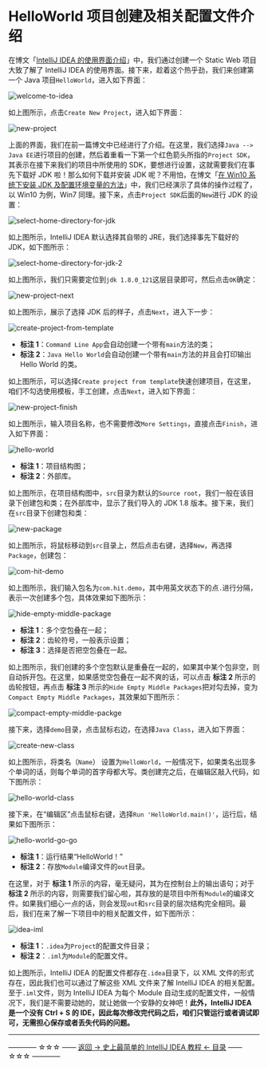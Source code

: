 # HelloWorld 项目创建及相关配置文件介绍

在博文「[IntelliJ IDEA 的使用界面介绍](../../articles/basic-course/use-face.md)」中，我们通过创建一个 Static Web 项目大致了解了 IntelliJ IDEA 的使用界面。接下来，趁着这个热乎劲，我们来创建第一个 Java 项目`HelloWorld`，进入如下界面：

![welcome-to-idea](../../images/hello-world/welcome-to-idea.png)

如上图所示，点击`Create New Project`，进入如下界面：

![new-project](../../images/hello-world/new-project.png)

上面的界面，我们在前一篇博文中已经进行了介绍。在这里，我们选择`Java --> Java EE`进行项目的创建，然后着重看一下第一个红色箭头所指的`Project SDK`，其表示在接下来我们的项目中所使用的 SDK，要想进行设置，这就需要我们在事先下载好 JDK 啦！那么如何下载并安装 JDK 呢？不用怕，在博文「[在 Win10 系统下安装 JDK 及配置环境变量的方法](../../articles/install-jdk-win10.md)」中，我们已经演示了具体的操作过程了，以 Win10 为例，Win7 同理。接下来，点击`Project SDK`后面的`New`进行 JDK 的设置：

![select-home-directory-for-jdk](../../images/hello-world/select-home-directory-for-jdk.png)

如上图所示，IntelliJ IDEA 默认选择其自带的 JRE，我们选择事先下载好的 JDK，如下图所示：

![select-home-directory-for-jdk-2](../../images/hello-world/select-home-directory-for-jdk-2.png)

如上图所示，我们只需要定位到`jdk 1.8.0_121`这层目录即可，然后点击`OK`确定：

![new-project-next](../../images/hello-world/new-project-next.png)

如上图所示，展示了选择 JDK 后的样子，点击`Next`，进入下一步：

![create-project-from-template](../../images/hello-world/create-project-from-template.png)

 - **标注 1**：`Command Line App`会自动创建一个带有`main`方法的类；
 - **标注 2**：`Java Hello World`会自动创建一个带有`main`方法的并且会打印输出 Hello World 的类。

如上图所示，可以选择`Create project from template`快速创建项目，在这里，咱们不勾选使用模板，手工创建，点击`Next`，进入如下界面：

![new-project-finish](../../images/hello-world/new-project-finish.png)

如上图所示，输入项目名称，也不需要修改`More Settings`，直接点击`Finish`，进入如下界面：

![hello-world](../../images/hello-world/hello-world.png)

 - **标注 1**：项目结构图；
 - **标注 2**：外部库。

如上图所示，在项目结构图中，`src`目录为默认的`Source root`，我们一般在该目录下创建包和类；在外部库中，显示了我们导入的 JDK 1.8 版本。接下来，我们在`src`目录下创建包和类：

![new-package](../../images/hello-world/new-package.png)

如上图所示，将鼠标移动到`src`目录上，然后点击右键，选择`New`，再选择`Package`，创建包：

![com-hit-demo](../../images/hello-world/com-hit-demo.png)

如上图所示，我们输入包名为`com.hit.demo`，其中用英文状态下的点`.`进行分隔，表示一次创建多个包，具体效果如下图所示：

![hide-empty-middle-package](../../images/hello-world/hide-empty-middle-package.png)

 - **标注 1**：多个空包叠在一起；
 - **标注 2**：齿轮符号，一般表示设置；
 - **标注 3**：选择是否把空包叠在一起。

如上图所示，我们创建的多个空包默认是重叠在一起的，如果其中某个包非空，则自动拆开包。在这里，如果感觉空包叠在一起不爽的话，可以点击 **标注 2** 所示的齿轮按钮，再点击 **标注 3** 所示的`Hide Empty Middle Packages`把对勾去掉，变为`Compact Empty Middle Packages`，其效果如下图所示：

![compact-empty-middle-packge](../../images/hello-world/compact-empty-middle-packge.png)

接下来，选择`demo`目录，点击鼠标右边，在选择`Java Class`，进入如下界面：

![create-new-class](../../images/hello-world/create-new-class.png)

如上图所示，将类名（`Name`） 设置为`HelloWorld`，一般情况下，如果类名出现多个单词的话，则每个单词的首字母都大写。类创建完之后，在编辑区敲入代码，如下图所示：

![hello-world-class](../../images/hello-world/hello-world-class.png)

接下来，在“编辑区”点击鼠标右键，选择`Run 'HelloWorld.main()'`，运行后，结果如下图所示：

![hello-world-go-go](../../images/hello-world/hello-world-go-go.png)

 - **标注 1**：运行结果“HelloWorld！”
 - **标注 2**：存放`Module`编译文件的`out`目录。

在这里，对于 **标注 1** 所示的内容，毫无疑问，其为在控制台上的输出语句；对于 **标注 2** 所示的内容，则需要我们留心啦，其存放的是项目中所有`Module`的编译文件。如果我们细心一点的话，则会发现`out`和`src`目录的层次结构完全相同。最后，我们在来了解一下项目中的相关配置文件，如下图所示：

![idea-iml](../../images/hello-world/idea-iml.png)

 - **标注 1**：`.idea`为`Project`的配置文件目录；
 - **标注 2**：`.iml`为`Module`的配置文件。

如上图所示，IntelliJ IDEA 的配置文件都存在`.idea`目录下，以 XML 文件的形式存在，因此我们也可以通过了解这些 XML 文件来了解 IntelliJ IDEA 的相关配置。至于`.iml`文件，则为 IntelliJ IDEA 为每个 Module 自动生成的配置文件，一般情况下，我们是不需要动她的，就让她做一个安静的女神吧！**此外，IntelliJ IDEA 是一个没有 Ctrl + S 的 IDE，因此每次修改完代码之后，咱们只管运行或者调试即可，无需担心保存或者丢失代码的问题。**



----------
———— ☆☆☆ —— [返回 -> 史上最简单的 IntelliJ IDEA 教程 <- 目录](../../README.md) —— ☆☆☆ ————









